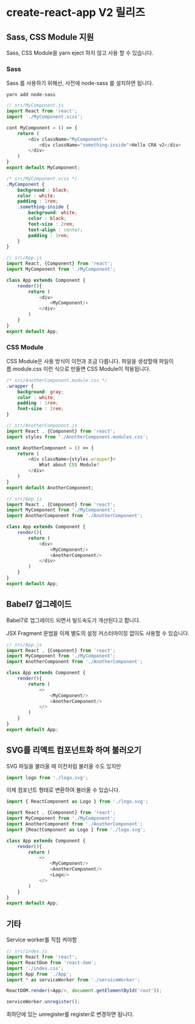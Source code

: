 # create-react-app V2 릴리즈

## Sass, CSS Module 지원

Sass, CSS Module을 yarn eject 하지 않고 사용 할 수 있습니다.

### Sass

Sass 를 사용하기 위해선, 사전에 node-sass 를 설치하면 됩니다.

```
yarn add node-sass
```

```js
// src/MyComponent.js
import React from 'react';
import './MyComponent.scss';

cont MyComponent = () => {
    return (
        <div className="MyComponent">
            <div className="something-inside">Hello CRA v2</div>
        </div>
    )
}
export default MyComponent;
```

```css
/* src/MyComponent.scss */
.MyComponent {
    background : black;
    color : white;
    padding : 1rem;
    .something-inside {
        background: white;
        color : black;
        font-size : 2rem;
        text-align : center;
        padding : 1rem;
    }
}
```

```js
// src/App.js
import React, {Component} from 'react';
import MyComponent from './MyComponent';

class App extends Component {
    render(){
        return (
            <div>
                <MyComponent/>
            </div>
        )
    }
}
export default App;
```

### CSS Module

CSS Module은 사용 방식이 이전과 조금 다릅니다. 파일을 생성할때 파일이름.module.css 이런 식으로 만들면 CSS Module이 적용됩니다.

```css
/* src/AnotherComponent.module.css */
.wrapper {
    background: gray;
    color : white;
    padding : 1rem;
    font-size : 2rem;
}
```

```js
// src/AnotherComponent.js
import React , {Component} from 'react';
import styles from './AnotherComponent.modules.css';

const AnotherComponent = () => {
    return (
        <div className={styles.wrapper}>
            What about CSS Module?
        </div>
    )
}
export default AnotherComponent;
```

```js
// src/App.js
import React , {Component} from 'react';
import MyComponent from './MyComponent';
import AnotherComponent from './AnotherComponent';

class App extends Component {
    render(){
        return (
            <div>
                <MyComponent/>
                <AnotherComponent/>
            </div>
        )
    }
}
export default App;
```

## Babel7 업그레이드

Babel7로 업그레이드 되면서 빌드속도가 개선된다고 합니다.

JSX Fragment 문법을 이제 별도의 설정 커스터마이징 없이도 사용할 수 있습니다.

```js
// src/App.js
import React , {Component} from 'react';
import MyComponent from './MyComponent';
import AnotherComponent from './AnotherComponent';

class App extends Component {
    render(){
        return (
            <>
                <MyComponent/>
                <AnotherComponent/>
            </>
        )
    }
}
export default App;
```

## SVG를 리액트 컴포넌트화 하여 불러오기

SVG 파일을 불러올 때 이전처럼 불러올 수도 있지만

```js
import logo from './logo.svg';
```

이제 컴포넌트 형태로 변환하여 불러올 수 있습니다.

```js
import { ReactComponent as Logo } from './logo.svg';
```

```js
import React , {Component} from 'react';
import MyComponent from './MyComponent';
import AnotherComponent from './AnotherComponent';
import {ReactComponent as Logo } from './logo.svg';

class App extends Component {
    render(){
        return (
            <>
                <MyComponent/>
                <AnotherComponent/>
                <Logo/>
            </>
        )
    }
}
export default App;
```

## 기타

Service worker를 직접 켜야함

```js
// src/index.js
import React from 'react';
import ReactDom from 'react-dom';
import './index.css';
import App from './App';
import * as serviceWorker from './serviceWorker';

ReactDOM.render(<App/>, document.getElementById('root'));

serviceWorker.unregister();
```

최하단에 있는 unregister를 register로 변경하면 됩니다.